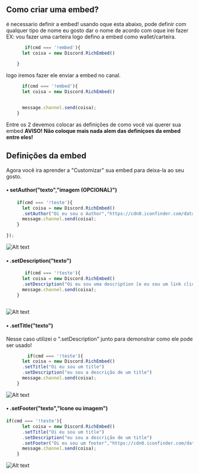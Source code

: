 
## Como criar uma embed? 

é necessario definir a embed! usando oque esta abaixo, pode definir com qualquer tipo de nome eu gosto dar o nome de acordo com oque irei fazer EX: vou fazer uma carteira logo defino a embed como wallet/carteira.
```js
       if(cmd === '!embed'){
      let coisa = new Discord.RichEmbed()
     
    }
``` 
logo iremos fazer ele enviar a embed no canal.
```js
      if(cmd === '!embed'){
      let coisa = new Discord.RichEmbed()


      message.channel.send(coisa);
    }

``` 
Entre os 2 devemos colocar as definições de como você vai querer sua embed 
**AVISO! Não coloque mais nada alem das definiçoes da embed entre eles!**

## Definições da embed

Agora você ira aprender a "Customizar" sua embed para deixa-la ao seu gosto.

#### • setAuthor("texto","imagem (OPCIONAL)") 
```js
    if(cmd === '!teste'){
      let coisa = new Discord.RichEmbed()
      .setAuthor("Oi eu sou o Author","https://cdn0.iconfinder.com/data/icons/free-social-media-set/24/discord-512.png")
      message.channel.send(coisa);
    }
  
});
```
![Alt text](https://cdn.discordapp.com/attachments/682575921727012902/682576291240738870/unknown.png "Title")

#### • .setDescription("texto") 
```js
       if(cmd === '!teste'){
      let coisa = new Discord.RichEmbed()
      .setDescription("Oi eu sou uma description [e eu sou um link clicavel](https://www.youtube.com/channel/UCTbR2nrS_LR5jR6BpBjjG_A)")
      message.channel.send(coisa);
    }
  
```
![Alt text](https://cdn.discordapp.com/attachments/682575921727012902/682577482649436311/unknown.png "Title")

#### • .setTitle("texto") 
Nesse caso utilizei o ".setDescription" junto para demonstrar como ele pode ser usado!
```js
        if(cmd === '!teste'){
      let coisa = new Discord.RichEmbed()
      .setTitle("Oi eu sou um title")
      .setDescription("eu sou a descrição de um title")
      message.channel.send(coisa);
    }
```
![Alt text](https://cdn.discordapp.com/attachments/682575921727012902/682578857819504651/unknown.png "Title")

#### • .setFooter("texto","Icone ou imagem") 
```js
if(cmd === '!teste'){
      let coisa = new Discord.RichEmbed()
      .setTitle("Oi eu sou um title")
      .setDescription("eu sou a descrição de um title")
      .setFooter("Oi eu sou um footer","https://cdn0.iconfinder.com/data/icons/free-social-media-set/24/discord-512.png")
      message.channel.send(coisa);
    }
```
![Alt text](https://cdn.discordapp.com/attachments/682575921727012902/682579682008498186/unknown.png "Title")
